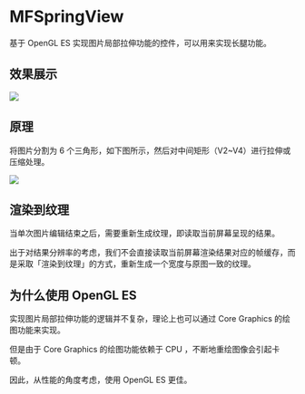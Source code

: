 # MFSpringView
基于 OpenGL ES 实现图片局部拉伸功能的控件，可以用来实现长腿功能。

## 效果展示

![](https://github.com/lmf12/MFSpringView/blob/master/image/image.gif)

## 原理

将图片分割为 6 个三角形，如下图所示，然后对中间矩形（V2~V4）进行拉伸或压缩处理。

![](https://github.com/lmf12/MFSpringView/blob/master/image/image1.jpg)

## 渲染到纹理

当单次图片编辑结束之后，需要重新生成纹理，即读取当前屏幕呈现的结果。

出于对结果分辨率的考虑，我们不会直接读取当前屏幕渲染结果对应的帧缓存，而是采取「渲染到纹理」的方式，重新生成一个宽度与原图一致的纹理。

## 为什么使用 OpenGL ES

实现图片局部拉伸功能的逻辑并不复杂，理论上也可以通过 Core Graphics 的绘图功能来实现。

但是由于 Core Graphics 的绘图功能依赖于 CPU ，不断地重绘图像会引起卡顿。

因此，从性能的角度考虑，使用 OpenGL ES 更佳。
